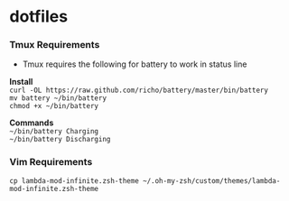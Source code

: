 # dotfiles

### Tmux Requirements
* Tmux requires the following for battery to work in status line

**Install**   
`curl -OL https://raw.github.com/richo/battery/master/bin/battery`  
`mv battery ~/bin/battery`  
`chmod +x ~/bin/battery`  

**Commands**  
`~/bin/battery Charging`  
`~/bin/battery Discharging` 

### Vim Requirements    
`cp lambda-mod-infinite.zsh-theme ~/.oh-my-zsh/custom/themes/lambda-mod-infinite.zsh-theme` 
